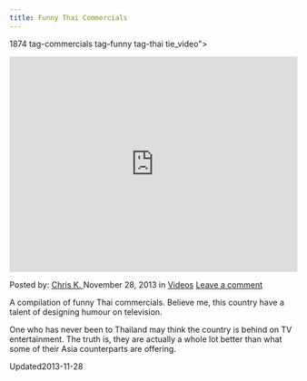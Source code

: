 ```yaml
---
title: Funny Thai Commercials
---
```

1874 tag-commercials tag-funny tag-thai tie_video">
<div class="single-post-video">
<iframe width="507" height="380" src="http://www.youtube.com/embed/vnFPLZE7WwQ?feature=oembed" frameborder="0" allowfullscreen></iframe> </div>

<p class="post-meta">
<span>Posted by: <a href="https://www.deepdotweb.com/author/chrisk/" title="">Chris K. </a></span>
<span>November 28, 2013</span>
<span>in <a href="https://www.deepdotweb.com/category/videos/" rel="category tag">Videos</a></span>
<span><a href="https://www.deepdotweb.com/2013/11/28/funny-thai-commercials/#respond">Leave a comment</a></span>
</p>
<div class="clear"></div>
<div class="entry">
<p>A compilation of funny Thai commercials. Believe me, this country have a talent of designing humour on television.</p>
<p>One who has never been to Thailand may think the country is behind on TV entertainment. The truth is, they are actually a whole lot better than what some of their Asia counterparts are offering.</p>
</div>
<span style="display:none"><a href="https://www.deepdotweb.com/tag/commercials/" rel="tag">commercials</a> <a href="https://www.deepdotweb.com/tag/funny/" rel="tag">funny</a> <a href="https://www.deepdotweb.com/tag/thai/" rel="tag">thai</a></span> 
Updated2013-11-28</span>
<div style="display:none" class="vcard author" itemprop="author" itemscope itemtype="http://schema.org/Person"><strong class="fn" itemprop="name"><a href="https://www.deepdotweb.com/author/chrisk/" title="Posts by Chris K." rel="author">Chris K.</a></strong></div>
</div>
</article>

